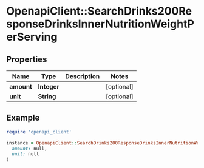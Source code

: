 # OpenapiClient::SearchDrinks200ResponseDrinksInnerNutritionWeightPerServing

## Properties

| Name | Type | Description | Notes |
| ---- | ---- | ----------- | ----- |
| **amount** | **Integer** |  | [optional] |
| **unit** | **String** |  | [optional] |

## Example

```ruby
require 'openapi_client'

instance = OpenapiClient::SearchDrinks200ResponseDrinksInnerNutritionWeightPerServing.new(
  amount: null,
  unit: null
)
```


